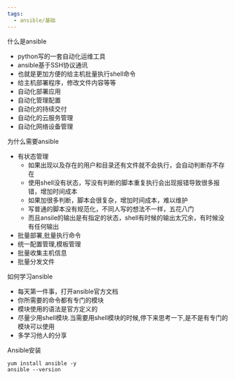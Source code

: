 ```yaml
---
tags:
  - ansible/基础
---
```


什么是ansible
- python写的一套自动化运维工具
- ansible基于SSH协议通讯
- 也就是更加方便的给主机批量执行shell命令
- 给主机部署程序，修改文件内容等等
- 自动化部署应用
- 自动化管理配置
- 自动化的持续交付
- 自动化的云服务管理
- 自动化网络设备管理

为什么需要ansible
- 有状态管理
    - 如果出现以及存在的用户和目录还有文件就不会执行，会自动判断存不存在
    - 使用shell没有状态，写没有判断的脚本重复执行会出现报错导致很多报错，增加时间成本
    - 如果加很多判断，脚本会很复杂，增加时间成本，难以维护
    - 写普通的脚本没有规范化，不同人写的想法不一样，五花八门
    - 而且ansile的输出是有指定的状态，shell有时候的输出太冗余，有时候没有任何输出
- 批量部署,批量执行命令
- 统一配置管理,模板管理
- 批量收集主机信息
- 批量分发文件

如何学习ansible
- 每天第一件事，打开ansible官方文档
- 你所需要的命令都有专门的模块
- 模块使用的语法是官方定义的
- 尽量少用shell模块.当需要用shell模块的时候,停下来思考一下,是不是有专门的模块可以使用
- 多学习他人的分享

Ansible安装
```
yum install ansible -y
ansible --version
```



